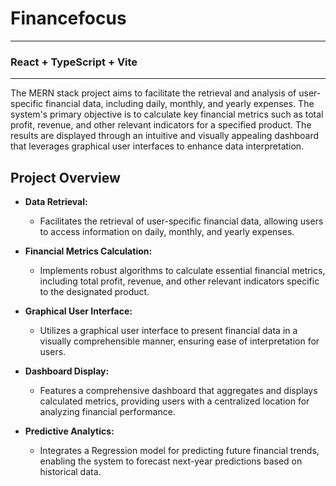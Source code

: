 # Financefocus
---

### React + TypeScript + Vite

---

The MERN stack project aims to facilitate the retrieval and analysis of user-specific financial data, including daily, monthly, and yearly expenses. The system's primary objective is to calculate key financial metrics such as total profit, revenue, and other relevant indicators for a specified product. The results are displayed through an intuitive and visually appealing dashboard that leverages graphical user interfaces to enhance data interpretation.




## Project Overview

- **Data Retrieval:**
  - Facilitates the retrieval of user-specific financial data, allowing users to access information on daily, monthly, and yearly expenses.

- **Financial Metrics Calculation:**
  - Implements robust algorithms to calculate essential financial metrics, including total profit, revenue, and other relevant indicators specific to the designated product.

- **Graphical User Interface:**
  - Utilizes a graphical user interface to present financial data in a visually comprehensible manner, ensuring ease of interpretation for users.

- **Dashboard Display:**
  - Features a comprehensive dashboard that aggregates and displays calculated metrics, providing users with a centralized location for analyzing financial performance.

- **Predictive Analytics:**
  - Integrates a Regression model for predicting future financial trends, enabling the system to forecast next-year predictions based on historical data.



